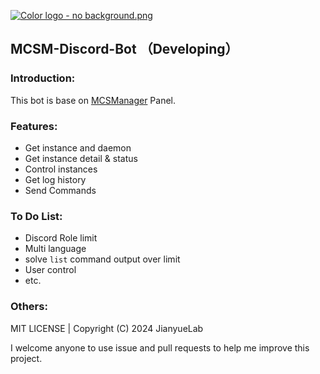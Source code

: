 [![Color logo - no background.png](https://pic.eke.vin/l/1/65ed96d8606e6/65ed96d8606e6.png)](https://eke.vin)

## MCSM-Discord-Bot （Developing）

### Introduction:

This bot is base on [MCSManager](https://mcsmanager.com) Panel.

### Features:

- Get instance and daemon
- Get instance detail & status
- Control instances
- Get log history
- Send Commands

### To Do List:

- Discord Role limit
- Multi language
- solve `list` command output over limit
- User control
- etc.

### Others:

MIT LICENSE | Copyright (C) 2024 JianyueLab

I welcome anyone to use issue and pull requests to help me improve this project.
